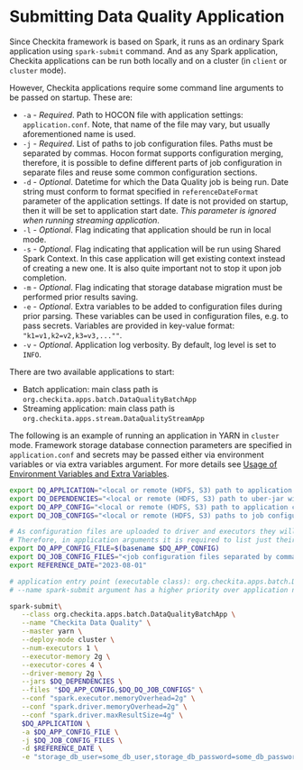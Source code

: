 # Submitting Data Quality Application

Since Checkita framework is based on Spark, it runs as an ordinary Spark application using `spark-submit` command.
And as any Spark application, Checkita applications can be run both locally and on a cluster
(in `client` or `cluster` mode).

However, Checkita applications require some command line arguments to be passed on startup. These are:

* `-a` - *Required*. Path to HOCON file with application settings: `application.conf`.
  Note, that name of the file may vary, but usually aforementioned name is used.
* `-j` - *Required*. List of paths to job configuration files. Paths must be separated by commas.
  Hocon format supports  configuration merging, therefore, it is possible to define different parts of
  job configuration in separate files and reuse some common configuration sections.
* `-d` - *Optional*. Datetime for which the Data Quality job is being run. Date string must conform to format specified 
  in `referenceDateFormat` parameter of the application settings. If date is not provided on startup, then it will be 
  set to application start date. *This parameter is ignored when running streaming application*.
* `-l` - *Optional*. Flag indicating that application should be run in local mode.
* `-s` - *Optional*. Flag indicating that application will be run using Shared Spark Context. In this case application
  will get existing context instead of creating a new one. It is also quite important not to stop it upon job completion.
* `-m` - *Optional*. Flag indicating that storage database migration must be performed prior results saving.
* `-e` - *Optional*. Extra variables to be added to configuration files during prior parsing. These variables can be
  used in configuration files, e.g. to pass secrets. Variables are provided in key-value format:
  `"k1=v1,k2=v2,k3=v3,...""`.
* `-v` - *Optional*. Application log verbosity. By default, log level is set to `INFO`.

There are two available applications to start:

* Batch application: main class path is `org.checkita.apps.batch.DataQualityBatchApp`
* Streaming application: main class path is `org.checkita.apps.stream.DataQualityStreamApp`


The following is an example of running an application in YARN in `cluster` mode.
Framework storage database connection parameters are specified in `application.conf` and secrets may be passed either
via environment variables or via extra variables argument. For more details see 
[Usage of Environment Variables and Extra Variables](../02-general-information/02-EnvironmentAndExtraVariables.md).

```bash
export DQ_APPLICATION="<local or remote (HDFS, S3) path to application jar>"
export DQ_DEPENDENCIES="<local or remote (HDFS, S3) path to uber-jar with framework dependencies>"
export DQ_APP_CONFIG="<local or remote (HDFS, S3) path to application configuration file>"
export DQ_JOB_CONFIGS="<local or remote (HDFS, S3) paths to job configuration files separated by commas>"

# As configuration files are uploaded to driver and executors they will be located in working directories.
# Therefore, in application arguments it is required to list just their file names:
export DQ_APP_CONFIG_FILE=$(basename $DQ_APP_CONFIG)
export DQ_JOB_CONFIG_FILES="<job configuration files separated by commas (only file names)>"
export REFERENCE_DATE="2023-08-01"

# application entry point (executable class): org.checkita.apps.batch.DataQualityBatchApp
# --name spark-submit argument has a higher priority over application name set in `application.conf`

spark-submit\
   --class org.checkita.apps.batch.DataQualityBatchApp \
   --name "Checkita Data Quality" \
   --master yarn \
   --deploy-mode cluster \
   --num-executors 1 \
   --executor-memory 2g \
   --executor-cores 4 \
   --driver-memory 2g \
   --jars $DQ_DEPENDENCIES \
   --files "$DQ_APP_CONFIG,$DQ_DQ_JOB_CONFIGS" \
   --conf "spark.executor.memoryOverhead=2g" \
   --conf "spark.driver.memoryOverhead=2g" \
   --conf "spark.driver.maxResultSize=4g" \
   $DQ_APPLICATION \
   -a $DQ_APP_CONFIG_FILE \
   -j $DQ_JOB_CONFIG_FILES \
   -d $REFERENCE_DATE \
   -e "storage_db_user=some_db_user,storage_db_password=some_db_password"
```